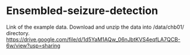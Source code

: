 # Ensembled-seizure-detection

Link of the example data. Download and unzip the data into /data/chb01/ directory. https://drive.google.com/file/d/1d5YaM1AQw_06nJbtKVS4eqfLA7QCB-6w/view?usp=sharing
